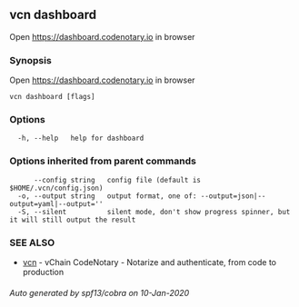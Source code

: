 ## vcn dashboard

Open https://dashboard.codenotary.io in browser

### Synopsis

Open https://dashboard.codenotary.io in browser

```
vcn dashboard [flags]
```

### Options

```
  -h, --help   help for dashboard
```

### Options inherited from parent commands

```
      --config string   config file (default is $HOME/.vcn/config.json)
  -o, --output string   output format, one of: --output=json|--output=yaml|--output=''
  -S, --silent          silent mode, don't show progress spinner, but it will still output the result
```

### SEE ALSO

* [vcn](vcn.md)	 - vChain CodeNotary - Notarize and authenticate, from code to production

###### Auto generated by spf13/cobra on 10-Jan-2020
